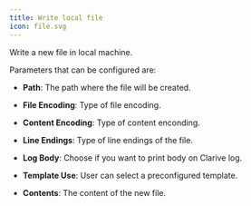 ```yaml
---
title: Write local file
icon: file.svg
---
```


Write a new file in local machine.

Parameters that can be configured are:

- **Path**: The path where the file will be created.

- **File Encoding**: Type of file encoding.

- **Content Encoding**: Type of content enconding.

- **Line Endings**: Type of line endings of the file.

- **Log Body**: Choose if you want to print body on Clarive log.

- **Template Use**: User can select a preconfigured template.

- **Contents**: The content of the new file.